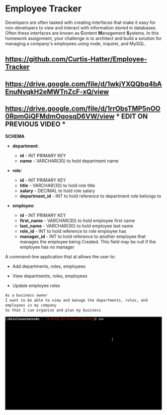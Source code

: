 # Employee Tracker

Developers are often tasked with creating interfaces that make it easy for non-developers to view and interact with information stored in databases. Often these interfaces are known as **C**ontent **M**anagement **S**ystems. In this homework assignment, your challenge is to architect and build a solution for managing a company's employees using node, inquirer, and MySQL.

## https://github.com/Curtis-Hatter/Employee-Tracker
## https://drive.google.com/file/d/1wkjYXQQbq4bAEnuNvqkH2eMWTnZcF-xQ/view


## https://drive.google.com/file/d/1rrObsTMP5nOO0RpmGiQFMdmOqosqD6VW/view * EDIT ON PREVIOUS VIDEO *


**SCHEMA**

* **department**:

  * **id** - INT PRIMARY KEY
  * **name** - VARCHAR(30) to hold department name

* **role**:

  * **id** - INT PRIMARY KEY
  * **title** -  VARCHAR(30) to hold role title
  * **salary** -  DECIMAL to hold role salary
  * **department_id** -  INT to hold reference to department role belongs to

* **employee**:

  * **id** - INT PRIMARY KEY
  * **first_name** - VARCHAR(30) to hold employee first name
  * **last_name** - VARCHAR(30) to hold employee last name
  * **role_id** - INT to hold reference to role employee has
  * **manager_id** - INT to hold reference to another employee that manages the employee being Created. This field may be null if the employee has no manager
  
A command-line application that at allows the user to:

  * Add departments, roles, employees

  * View departments, roles, employees

  * Update employee roles


```
As a business owner
I want to be able to view and manage the departments, roles, and employees in my company
So that I can organize and plan my business
```

![Employee Tracker](Assets/employee-tracker.gif)






